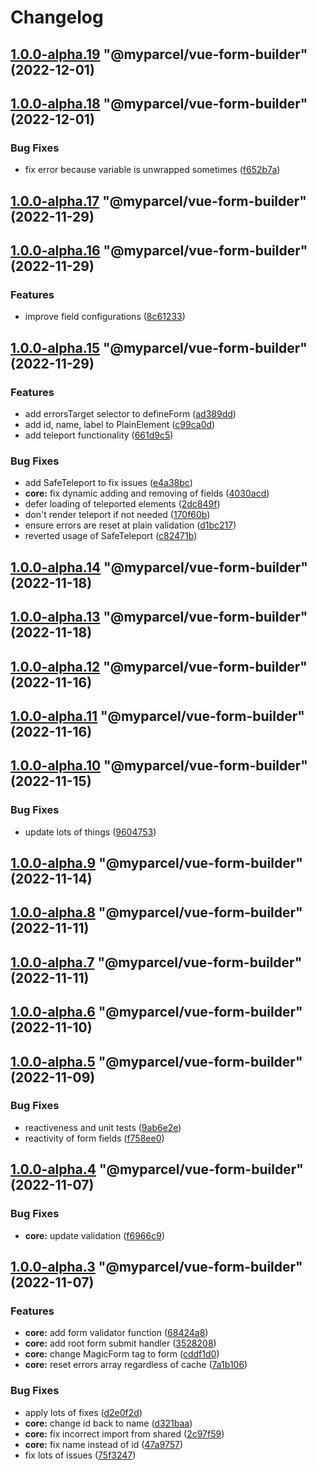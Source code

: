 # Changelog

<!-- MONODEPLOY:BELOW -->

## [1.0.0-alpha.19](https://github/myparcelnl/vue-form-builder/compare/@myparcel/vue-form-builder@1.0.0-alpha.18...@myparcel/vue-form-builder@1.0.0-alpha.19) "@myparcel/vue-form-builder" (2022-12-01)




## [1.0.0-alpha.18](https://github/myparcelnl/vue-form-builder/compare/@myparcel/vue-form-builder@1.0.0-alpha.17...@myparcel/vue-form-builder@1.0.0-alpha.18) "@myparcel/vue-form-builder" (2022-12-01)


### Bug Fixes

* fix error because variable is unwrapped sometimes ([f652b7a](https://github/myparcelnl/vue-form-builder/commit/f652b7a47eb1c22417a0a54697e2f828415a9fd9))




## [1.0.0-alpha.17](https://github/myparcelnl/vue-form-builder/compare/@myparcel/vue-form-builder@1.0.0-alpha.16...@myparcel/vue-form-builder@1.0.0-alpha.17) "@myparcel/vue-form-builder" (2022-11-29)




## [1.0.0-alpha.16](https://github/myparcelnl/vue-form-builder/compare/@myparcel/vue-form-builder@1.0.0-alpha.15...@myparcel/vue-form-builder@1.0.0-alpha.16) "@myparcel/vue-form-builder" (2022-11-29)


### Features

* improve field configurations ([8c61233](https://github/myparcelnl/vue-form-builder/commit/8c612332cf95adc242454195982394d3e61312d9))




## [1.0.0-alpha.15](https://github/myparcelnl/vue-form-builder/compare/@myparcel/vue-form-builder@1.0.0-alpha.14...@myparcel/vue-form-builder@1.0.0-alpha.15) "@myparcel/vue-form-builder" (2022-11-29)


### Features

* add errorsTarget selector to defineForm ([ad389dd](https://github/myparcelnl/vue-form-builder/commit/ad389ddeb39226899cf7f805bd7d7030e2b53d7e))
* add id, name, label to PlainElement ([c99ca0d](https://github/myparcelnl/vue-form-builder/commit/c99ca0d3a18662a6f77f6370ddb308e9d51d98f2))
* add teleport functionality ([661d9c5](https://github/myparcelnl/vue-form-builder/commit/661d9c565ff48958d3adf3d61ae43ea3aeff5486))


### Bug Fixes

* add SafeTeleport to fix issues ([e4a38bc](https://github/myparcelnl/vue-form-builder/commit/e4a38bc07e55dff224d7dbae8d68448d14fc7660))
* **core:** fix dynamic adding and removing of fields ([4030acd](https://github/myparcelnl/vue-form-builder/commit/4030acdacfbdaa9572b9bde88941bc4531abbfb4))
* defer loading of teleported elements ([2dc849f](https://github/myparcelnl/vue-form-builder/commit/2dc849f01c86edd5e7f1e86e3d3cad46a663bac6))
* don't render teleport if not needed ([170f60b](https://github/myparcelnl/vue-form-builder/commit/170f60b9a4f2658234bdb618907adc7408dc665f))
* ensure errors are reset at plain validation ([d1bc217](https://github/myparcelnl/vue-form-builder/commit/d1bc217f31a24d560e3dc7105e703f88e92eae31))
* reverted usage of SafeTeleport ([c82471b](https://github/myparcelnl/vue-form-builder/commit/c82471b0bacae0b9127522533fe7d1301a885f53))




## [1.0.0-alpha.14](https://github/myparcelnl/vue-form-builder/compare/@myparcel/vue-form-builder@1.0.0-alpha.13...@myparcel/vue-form-builder@1.0.0-alpha.14) "@myparcel/vue-form-builder" (2022-11-18)




## [1.0.0-alpha.13](https://github/myparcelnl/vue-form-builder/compare/@myparcel/vue-form-builder@1.0.0-alpha.12...@myparcel/vue-form-builder@1.0.0-alpha.13) "@myparcel/vue-form-builder" (2022-11-18)




## [1.0.0-alpha.12](https://github/myparcelnl/vue-form-builder/compare/@myparcel/vue-form-builder@1.0.0-alpha.11...@myparcel/vue-form-builder@1.0.0-alpha.12) "@myparcel/vue-form-builder" (2022-11-16)




## [1.0.0-alpha.11](https://github/myparcelnl/vue-form-builder/compare/@myparcel/vue-form-builder@1.0.0-alpha.10...@myparcel/vue-form-builder@1.0.0-alpha.11) "@myparcel/vue-form-builder" (2022-11-16)




## [1.0.0-alpha.10](https://github/myparcelnl/vue-form-builder/compare/@myparcel/vue-form-builder@1.0.0-alpha.9...@myparcel/vue-form-builder@1.0.0-alpha.10) "@myparcel/vue-form-builder" (2022-11-15)


### Bug Fixes

* update lots of things ([9604753](https://github/myparcelnl/vue-form-builder/commit/960475357653bc8aaae8f9d1cfd9d2cdba6f2f8b))




## [1.0.0-alpha.9](https://github/myparcelnl/vue-form-builder/compare/@myparcel/vue-form-builder@1.0.0-alpha.8...@myparcel/vue-form-builder@1.0.0-alpha.9) "@myparcel/vue-form-builder" (2022-11-14)




## [1.0.0-alpha.8](https://github/myparcelnl/vue-form-builder/compare/@myparcel/vue-form-builder@1.0.0-alpha.7...@myparcel/vue-form-builder@1.0.0-alpha.8) "@myparcel/vue-form-builder" (2022-11-11)




## [1.0.0-alpha.7](https://github/myparcelnl/vue-form-builder/compare/@myparcel/vue-form-builder@1.0.0-alpha.6...@myparcel/vue-form-builder@1.0.0-alpha.7) "@myparcel/vue-form-builder" (2022-11-11)




## [1.0.0-alpha.6](https://github/myparcelnl/vue-form-builder/compare/@myparcel/vue-form-builder@1.0.0-alpha.5...@myparcel/vue-form-builder@1.0.0-alpha.6) "@myparcel/vue-form-builder" (2022-11-10)




## [1.0.0-alpha.5](https://github/myparcelnl/vue-form-builder/compare/@myparcel/vue-form-builder@1.0.0-alpha.4...@myparcel/vue-form-builder@1.0.0-alpha.5) "@myparcel/vue-form-builder" (2022-11-09)


### Bug Fixes

* reactiveness and unit tests ([9ab6e2e](https://github/myparcelnl/vue-form-builder/commit/9ab6e2eefdde38ba1c19660e867e14753d1d5e94))
* reactivity of form fields ([f758ee0](https://github/myparcelnl/vue-form-builder/commit/f758ee028c1456f3c956d158200ed03061a52181))




## [1.0.0-alpha.4](https://github/myparcelnl/vue-form-builder/compare/@myparcel/vue-form-builder@1.0.0-alpha.3...@myparcel/vue-form-builder@1.0.0-alpha.4) "@myparcel/vue-form-builder" (2022-11-07)


### Bug Fixes

* **core:** update validation ([f6966c9](https://github/myparcelnl/vue-form-builder/commit/f6966c9b531a79261ac7867b6d9c7f04baa399e7))




## [1.0.0-alpha.3](https://github/myparcelnl/vue-form-builder/compare/@myparcel/vue-form-builder@1.0.0-alpha.2...@myparcel/vue-form-builder@1.0.0-alpha.3) "@myparcel/vue-form-builder" (2022-11-07)


### Features

* **core:** add form validator function ([68424a8](https://github/myparcelnl/vue-form-builder/commit/68424a888efe8496a645f1aac56625e9b360674e))
* **core:** add root form submit handler ([3528208](https://github/myparcelnl/vue-form-builder/commit/3528208638dfbc323e6537b4835c793914c38854))
* **core:** change MagicForm tag to form ([cddf1d0](https://github/myparcelnl/vue-form-builder/commit/cddf1d07b86f557b475a6b77bd8020a4555928ca))
* **core:** reset errors array regardless of cache ([7a1b106](https://github/myparcelnl/vue-form-builder/commit/7a1b106adaecbb0c9b3eee263c18b3f648e89487))


### Bug Fixes

* apply lots of fixes ([d2e0f2d](https://github/myparcelnl/vue-form-builder/commit/d2e0f2d195b354b0ba4a58a20e0f5536d4e28746))
* **core:** change id back to name ([d321baa](https://github/myparcelnl/vue-form-builder/commit/d321baa1795dd403f444fd2857c347a71d386fdb))
* **core:** fix incorrect import from shared ([2c97f59](https://github/myparcelnl/vue-form-builder/commit/2c97f59cfaf666cabc5e3681a31e939ea32d236c))
* **core:** fix name instead of id ([47a9757](https://github/myparcelnl/vue-form-builder/commit/47a97576453b3fd5d99e5299c090723680ef0e7d))
* fix lots of issues ([75f3247](https://github/myparcelnl/vue-form-builder/commit/75f32478a10ae584af9edeaa1aae986befb524e7))


